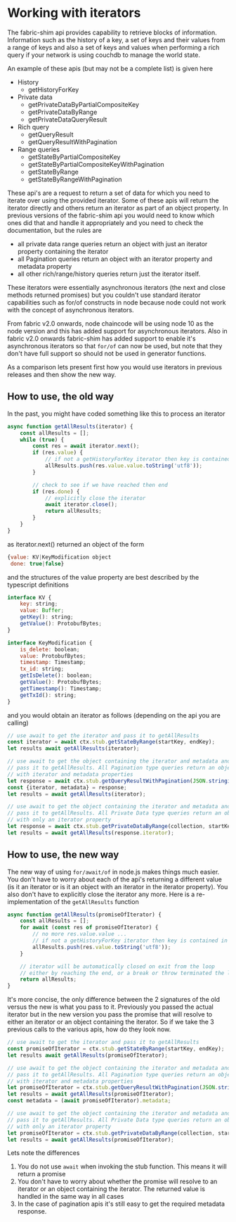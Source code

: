 # Working with iterators
The fabric-shim api provides capability to retrieve blocks of information. Information such as the history of a key, a set of keys and their values from a range of keys and also a set of keys and values when performing a rich query if your network is using couchdb to manage the world state.

An example of these apis (but may not be a complete list) is given here

- History
  -	getHistoryForKey
- Private data
  -	getPrivateDataByPartialCompositeKey
  -	getPrivateDataByRange
  -	getPrivateDataQueryResult
- Rich query
  - getQueryResult
  - getQueryResultWithPagination
- Range queries
  - getStateByPartialCompositeKey
  -	getStateByPartialCompositeKeyWithPagination
  - getStateByRange
  - getStateByRangeWithPagination

These api's are a request to return a set of data for which you need to iterate over using the provided iterator. Some of these apis will return the iterator directly and others return an iterator as part of an object property. In previous versions of the fabric-shim api you would need to know which ones did that and handle it appropriately and you need to check the documentation, but the rules are
- all private data range queries return an object with just an iterator property containing the iterator
- all Pagination queries return an object with an iterator property and metadata property
- all other rich/range/history queries return just the iterator itself.

These iterators were essentially asynchronous iterators (the next and close methods returned promises) but you couldn't use standard iterator capabilities such as for/of constructs in node because node could not work with the concept of asynchronous iterators.

From fabric v2.0 onwards, node chaincode will be using node 10 as the node version and this has added support for asynchronous iterators. Also in fabric v2.0 onwards fabric-shim has added support to enable it's asynchronous iterators so that `for/of` can now be used, but note that they don't have full support so should not be used in generator functions.

As a comparison lets present first how you would use iterators in previous releases and then show the new way.

## How to use, the old way
In the past, you might have coded something like this to process an iterator

```javascript
async function getAllResults(iterator) {
    const allResults = [];
    while (true) {
        const res = await iterator.next();
        if (res.value) {
            // if not a getHistoryForKey iterator then key is contained in res.value.key
            allResults.push(res.value.value.toString('utf8'));
        }

        // check to see if we have reached then end
        if (res.done) {
            // explicitly close the iterator
            await iterator.close();
            return allResults;
        }
    }
}
```
as iterator.next() returned an object of the form
```javascript
{value: KV|KeyModification object
 done: true|false}
```

and the structures of the value property are best described by the typescript definitions

```javascript
interface KV {
    key: string;
    value: Buffer;
    getKey(): string;
    getValue(): ProtobufBytes;
}

interface KeyModification {
    is_delete: boolean;
    value: ProtobufBytes;
    timestamp: Timestamp;
    tx_id: string;
    getIsDelete(): boolean;
    getValue(): ProtobufBytes;
    getTimestamp(): Timestamp;
    getTxId(): string;
}
```

and you would obtain an iterator as follows (depending on the api you are calling)

```javascript
// use await to get the iterator and pass it to getAllResults
const iterator = await ctx.stub.getStateByRange(startKey, endKey);
let results await getAllResults(iterator);

// use await to get the object containing the iterator and metadata and
// pass it to getAllResults. All Pagination type queries return an object
// with iterator and metadata properties
let response = await ctx.stub.getQueryResultWithPagination(JSON.stringify(query), 2);
const {iterator, metadata} = response;
let results = await getAllResults(iterator);

// use await to get the object containing the iterator and metadata and
// pass it to getAllResults. All Private Data type queries return an object
// with only an iterator property
let response = await ctx.stub.getPrivateDataByRange(collection, startKey, endKey);
let results = await getAllResults(response.iterator);
```

## How to use, the new way
The new way of using `for/await/of` in node.js makes things much easier. You don't have to worry about each of the api's returning a different value (is it an iterator or is it an object with an iterator in the iterator property). You also don't have to explicitly close the iterator any more. Here is a re-implementation of the `getAllResults` function

```javascript
async function getAllResults(promiseOfIterator) {
    const allResults = [];
    for await (const res of promiseOfIterator) {
        // no more res.value.value ...
        // if not a getHistoryForKey iterator then key is contained in res.key
        allResults.push(res.value.toString('utf8'));
    }

    // iterator will be automatically closed on exit from the loop
    // either by reaching the end, or a break or throw terminated the loop
    return allResults;
}
```
It's more concise, the only difference between the 2 signatures of the old versus the new is what you pass to it. Previously you passed the actual iterator but in the new version you pass the promise that will resolve to either an iterator or an object containing the iterator. So if we take the 3 previous calls to the various apis, how do they look now.

```javascript
// use await to get the iterator and pass it to getAllResults
const promiseOfIterator = ctx.stub.getStateByRange(startKey, endKey);
let results await getAllResults(promiseOfIterator);

// use await to get the object containing the iterator and metadata and
// pass it to getAllResults. All Pagination type queries return an object
// with iterator and metadata properties
let promiseOfIterator = ctx.stub.getQueryResultWithPagination(JSON.stringify(query), 2);
let results = await getAllResults(promiseOfIterator);
const metadata = (await promiseOfIterator).metadata;

// use await to get the object containing the iterator and metadata and
// pass it to getAllResults. All Private Data type queries return an object
// with only an iterator property
let promiseOfIterator = ctx.stub.getPrivateDataByRange(collection, startKey, endKey);
let results = await getAllResults(promiseOfIterator);
```
Lets note the differences
1. You do not use `await` when invoking the stub function. This means it will return a promise
2. You don't have to worry about whether the promise will resolve to an iterator or an object containing the iterator. The returned value is handled in the same way in all cases
3. In the case of pagination apis it's still easy to get the required metadata response.
